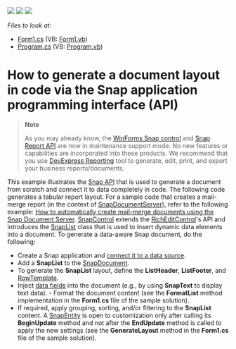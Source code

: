 <!-- default badges list -->
![](https://img.shields.io/endpoint?url=https://codecentral.devexpress.com/api/v1/VersionRange/128608659/16.2.3%2B)
[![](https://img.shields.io/badge/Open_in_DevExpress_Support_Center-FF7200?style=flat-square&logo=DevExpress&logoColor=white)](https://supportcenter.devexpress.com/ticket/details/E4781)
[![](https://img.shields.io/badge/📖_How_to_use_DevExpress_Examples-e9f6fc?style=flat-square)](https://docs.devexpress.com/GeneralInformation/403183)
<!-- default badges end -->
<!-- default file list -->
*Files to look at*:

* [Form1.cs](./CS/Snap_API/Form1.cs) (VB: [Form1.vb](./VB/Snap_API/Form1.vb))
* [Program.cs](./CS/Snap_API/Program.cs) (VB: [Program.vb](./VB/Snap_API/Program.vb))
<!-- default file list end -->
# How to generate a document layout in code via the Snap application programming interface (API)

> **Note**
>
> As you may already know, the [WinForms Snap control](https://docs.devexpress.com/WindowsForms/11373/controls-and-libraries/snap) and [Snap Report API](https://docs.devexpress.com/OfficeFileAPI/15188/snap-report-api) are now in maintenance support mode. No new features or capabilities are incorporated into these products. We recommend that you use [DevExpress Reporting](https://docs.devexpress.com/XtraReports/2162/reporting) tool to generate, edit, print, and export your business reports/documents.

This example illustrates the [Snap API](https://docs.devexpress.com/WindowsForms/11373/controls-and-libraries/snap?v=21.2) that is used to generate a document from scratch and connect it to data completely in code. The following code generates a tabular report layout. For a sample code that creates a mail-merge report (in the context of [SnapDocumentServer](https://docs.devexpress.com/OfficeFileAPI/DevExpress.Snap.SnapDocumentServer?v=21.2)), refer to the following example: [How to automatically create mail-merge documents using the Snap Document Server](https://github.com/DevExpress-Examples/how-to-automatically-create-mail-merge-documents-using-the-snap-report-api-e5078). [SnapControl](https://docs.devexpress.com/WindowsForms/DevExpress.Snap.SnapControl?v=21.2) extends the [RichEditControl](https://docs.devexpress.com/WindowsForms/DevExpress.XtraRichEdit.RichEditControl?v=21.2)'s API and introduces the [SnapList](https://docs.devexpress.com/WindowsForms/DevExpress.Snap.Core.API.SnapList?v=21.2) class that is used to insert dynamic data elements into a document. To generate a data-aware Snap document, do the following: 

- Create a Snap application and [connect it to a data source](https://docs.devexpress.com/WindowsForms/16043/controls-and-libraries/snap/data-acquisition?v=21.2). 
- Add a **SnapList** to the [SnapDocument](https://docs.devexpress.com/WindowsForms/DevExpress.Snap.Core.API.SnapDocument?v=21.2). 
- To generate the **SnapList** layout, define the **ListHeader**, **ListFooter**, and [RowTemplate](https://docs.devexpress.com/WindowsForms/DevExpress.Snap.Core.API.SnapList.RowTemplate?v=21.2). 
- Inject [data fields](https://docs.devexpress.com/WindowsForms/7874/winforms-controls?v=21.2) into the document (e.g., by using **SnapText** to display text data). - Format the document content (see the **FormatList** method implementation in the **Form1.cs** file of the sample solution). 
- If required, apply grouping, sorting, and/or filtering to the **SnapList** content. A [SnapEntity](https://docs.devexpress.com/WindowsForms/DevExpress.Snap.Core.API.SnapEntity?v=21.2) is open to customization only after calling its **BeginUpdate** method and not after the **EndUpdate** method is called to apply the new settings (see the **GenerateLayout** method in the **Form1.cs** file of the sample solution).
